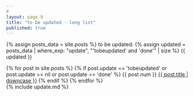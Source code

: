 ```yaml
---
#
layout: page-9
title: "to be updated - long list"
published: true
---
```


{% assign posts_data = site.posts %}
to be updated: {% assign updated = posts_data | where_exp: "update", "'tobeupdated' and 'done'" | size %} {{ updated }}

{% for post in site.posts %}
{% if post.update == 'tobeupdated' or post.update == nil or post.update == 'done' %}
{{ post.num }} <a href="{{ post.url }}">{{ post.title | downcase }}</a>
{% endif %}
{% endfor %}
<br />
{% include update.md %}
